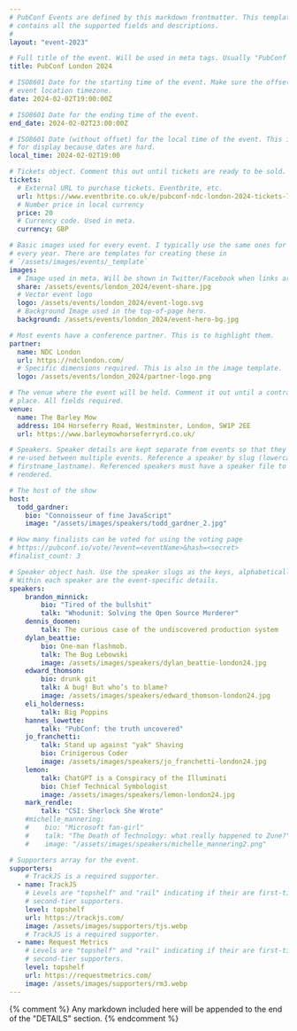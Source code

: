 ```yaml
---
# PubConf Events are defined by this markdown frontmatter. This template
# contains all the supported fields and descriptions.
#
layout: "event-2023"

# Full title of the event. Will be used in meta tags. Usually "PubConf City Year"
title: PubConf London 2024

# ISO8601 Date for the starting time of the event. Make sure the offset is in the
# event location timezone.
date: 2024-02-02T19:00:00Z

# ISO8601 Date for the ending time of the event.
end_date: 2024-02-02T23:00:00Z

# ISO8601 Date (without offset) for the local time of the event. This is used
# for display because dates are hard.
local_time: 2024-02-02T19:00

# Tickets object. Comment this out until tickets are ready to be sold.
tickets:
  # External URL to purchase tickets. Eventbrite, etc.
  url: https://www.eventbrite.co.uk/e/pubconf-ndc-london-2024-tickets-753697388177
  # Number price in local currency
  price: 20
  # Currency code. Used in meta.
  currency: GBP

# Basic images used for every event. I typically use the same ones for a location
# every year. There are templates for creating these in
# `/assets/images/events/_template`
images:
  # Image used in meta. Will be shown in Twitter/Facebook when links are shared.
  share: /assets/events/london_2024/event-share.jpg
  # Vector event logo
  logo: /assets/events/london_2024/event-logo.svg
  # Background Image used in the top-of-page hero.
  background: /assets/events/london_2024/event-hero-bg.jpg

# Most events have a conference partner. This is to highlight them.
partner:
  name: NDC London
  url: https://ndclondon.com/
  # Specific dimensions required. This is also in the image template.
  logo: /assets/events/london_2024/partner-logo.png

# The venue where the event will be held. Comment it out until a contract is in
# place. All fields required.
venue:
  name: The Barley Mow
  address: 104 Horseferry Road, Westminster, London, SW1P 2EE
  url: https://www.barleymowhorseferryrd.co.uk/

# Speakers. Speaker details are kept separate from events so that they can be
# re-used between multiple events. Reference a speaker by slug (lowercase,
# firstname_lastname). Referenced speakers must have a speaker file to be
# rendered.

# The host of the show
host:
  todd_gardner:
    bio: "Connoisseur of fine JavaScript"
    image: "/assets/images/speakers/todd_gardner_2.jpg"

# How many finalists can be voted for using the voting page
# https://pubconf.io/vote/?event=<eventName>&hash=<secret>
#finalist_count: 3

# Speaker object hash. Use the speaker slugs as the keys, alphabetically listed.
# Within each speaker are the event-specific details.
speakers:
    brandon_minnick:
        bio: "Tired of the bullshit"
        talk: "Whodunit: Solving the Open Source Murderer"
    dennis_doomen:
        talk: The curious case of the undiscovered production system
    dylan_beattie:
        bio: One-man flashmob.
        talk: The Bug Lebowski
        image: /assets/images/speakers/dylan_beattie-london24.jpg
    edward_thomson:
        bio: drunk git
        talk: A bug! But who’s to blame?
        image: /assets/images/speakers/edward_thomson-london24.jpg
    eli_holderness:
        talk: Big Poppins
    hannes_lowette:
        talk: "PubConf: the truth uncovered"
    jo_franchetti:
        talk: Stand up against "yak" Shaving
        bio: Crinigerous Coder
        image: /assets/images/speakers/jo_franchetti-london24.jpg
    lemon:
        talk: ChatGPT is a Conspiracy of the Illuminati
        bio: Chief Technical Symbologist
        image: /assets/images/speakers/lemon-london24.jpg
    mark_rendle:
        talk: "CSI: Sherlock She Wrote"
    #michelle_mannering:
    #    bio: "Microsoft fan-girl"
    #    talk: "The Death of Technology: what really happened to Zune?"
    #    image: "/assets/images/speakers/michelle_mannering2.png"

# Supporters array for the event.
supporters:
    # TrackJS is a required supporter.
  - name: TrackJS
    # Levels are "topshelf" and "rail" indicating if their are first-tier or
    # second-tier supporters.
    level: topshelf
    url: https://trackjs.com/
    image: /assets/images/supporters/tjs.webp
    # TrackJS is a required supporter.
  - name: Request Metrics
    # Levels are "topshelf" and "rail" indicating if their are first-tier or
    # second-tier supporters.
    level: topshelf
    url: https://requestmetrics.com/
    image: /assets/images/supporters/rm3.webp
---
```


{% comment %}
Any markdown included here will be appended to the end of the "DETAILS" section.
{% endcomment %}

